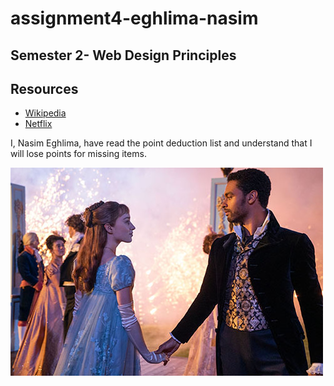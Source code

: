 # assignment4-eghlima-nasim
## Semester 2- Web Design Principles
## Resources
* [Wikipedia](https://en.wikipedia.org/wiki/Bridgerton)
* [Netflix](https://www.netflix.com/title/80232398)

I, Nasim Eghlima, have read the point deduction list and understand that I will lose points for missing items.

![Bridgerton](images/bridgerton.jpg)
